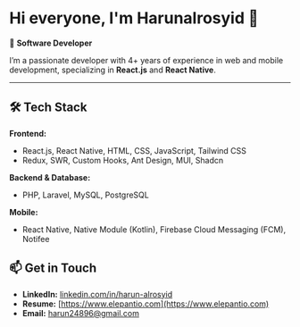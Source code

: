 # Hi everyone, I'm Harunalrosyid 👋

🚀 **Software Developer**

I’m a passionate developer with 4+ years of experience in web and mobile development, specializing in **React.js** and **React Native**.  

---

## 🛠️ Tech Stack

**Frontend:**
- React.js, React Native, HTML, CSS, JavaScript, Tailwind CSS
- Redux, SWR, Custom Hooks, Ant Design, MUI, Shadcn

**Backend & Database:**
- PHP, Laravel, MySQL, PostgreSQL

**Mobile:**
- React Native, Native Module (Kotlin), Firebase Cloud Messaging (FCM), Notifee

## 📫 Get in Touch
- **LinkedIn:** [linkedin.com/in/harun-alrosyid](https://linkedin.com/in/harun-alrosyid)
- **Resume:** [https://www.elepantio.com](https://www.elepantio.com)
- **Email:** harun24896@gmail.com

